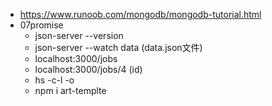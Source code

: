 - https://www.runoob.com/mongodb/mongodb-tutorial.html
- 07promise
  - json-server --version
  - json-server --watch data  (data.json文件)
  - localhost:3000/jobs
  - localhost:3000/jobs/4  (id)
  - hs -c-l -o
  - npm i art-templte